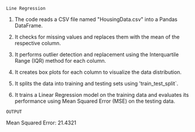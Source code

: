 `Line Regression`

1. The code reads a CSV file named "HousingData.csv" into a Pandas DataFrame.

2. It checks for missing values and replaces them with the mean of the respective column.
3. It performs outlier detection and replacement using the Interquartile Range (IQR) method for each column.
4. It creates box plots for each column to visualize the data distribution.
5. It splits the data into training and testing sets using 'train_test_split`.
6. It trains a Linear Regression model on the training data and evaluates its performance using Mean Squared Error (MSE) on the testing data.

`OUTPUT`

Mean Squared Error: 21.4321